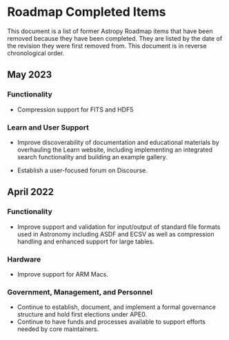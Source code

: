 # Roadmap Completed Items

This document is a list of former Astropy Roadmap items that have been removed because they have been completed. 
They are listed by the date of the revision they were first removed from.
This document is in reverse chronological order.

## May 2023

### Functionality

- Compression support for FITS and HDF5

### Learn and User Support

- Improve discoverability of documentation and educational materials by overhauling the Learn website, including implementing an integrated search functionality and building an example gallery.

- Establish a user-focused forum on Discourse.

## April 2022

### Functionality
- Improve support and validation for input/output of standard file formats used in Astronomy including ASDF and ECSV as well as compression handling and enhanced support for large tables.

### Hardware 
- Improve support for ARM Macs.

### Government, Management, and Personnel

- Continue to establish, document, and implement a formal governance structure and hold first elections under APE0.
- Continue to have funds and processes available to support efforts needed by core maintainers.
